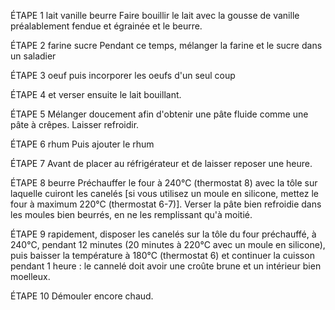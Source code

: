 ÉTAPE 1
lait
vanille
beurre
Faire bouillir le lait avec la gousse de vanille préalablement fendue et égrainée et le beurre.

ÉTAPE 2
farine
sucre
Pendant ce temps, mélanger la farine et le sucre dans un saladier

ÉTAPE 3
oeuf
puis incorporer les oeufs d'un seul coup

ÉTAPE 4
et verser ensuite le lait bouillant.

ÉTAPE 5
Mélanger doucement afin d'obtenir une pâte fluide comme une pâte à crêpes. Laisser refroidir.

ÉTAPE 6
rhum
Puis ajouter le rhum

ÉTAPE 7
Avant de placer au réfrigérateur et de laisser reposer une heure.

ÉTAPE 8
beurre
Préchauffer le four à 240°C (thermostat 8) avec la tôle sur laquelle cuiront les canelés [si vous utilisez un moule en silicone, mettez le four à maximum 220°C (thermostat 6-7)]. Verser la pâte bien refroidie dans les moules bien beurrés, en ne les remplissant qu'à moitié.

ÉTAPE 9
rapidement, disposer les canelés sur la tôle du four préchauffé, à 240°C, pendant 12 minutes (20 minutes à 220°C avec un moule en silicone), puis baisser la température à 180°C (thermostat 6) et continuer la cuisson pendant 1 heure : le cannelé doit avoir une croûte brune et un intérieur bien moelleux.

ÉTAPE 10
Démouler encore chaud.